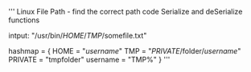 '''
Linux File Path - find the correct path 
code Serialize and deSerialize functions

intput: "/usr/bin/$HOME$/$TMP$/somefile.txt"

hashmap = {
    HOME = "$username$"
    TMP  = "$PRIVATE$/folder/$username$"
    PRIVATE = "tmpfolder"
    username = "TMP%"
}
'''